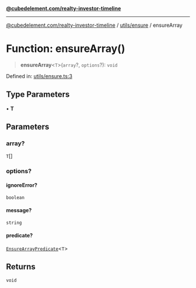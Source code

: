 [**@cubedelement.com/realty-investor-timeline**](../../../index.md)

---

[@cubedelement.com/realty-investor-timeline](../../../modules.md) / [utils/ensure](../index.md) / ensureArray

# Function: ensureArray()

> **ensureArray**\<`T`\>(`array`?, `options`?): `void`

Defined in: [utils/ensure.ts:3](https://github.com/kvernon/realty-investor-timeline/blob/d14161e46dc540b751017ae4b2cfca53cbab658c/src/utils/ensure.ts#L3)

## Type Parameters

• **T**

## Parameters

### array?

`T`[]

### options?

#### ignoreError?

`boolean`

#### message?

`string`

#### predicate?

[`EnsureArrayPredicate`](../type-aliases/EnsureArrayPredicate.md)\<`T`\>

## Returns

`void`
